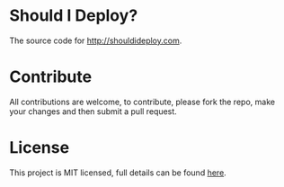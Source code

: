 # Should I Deploy?

The source code for http://shouldideploy.com.

# Contribute

All contributions are welcome, to contribute, please fork the repo, make your changes and then submit a pull request.

# License

This project is MIT licensed, full details can be found [here](LICENSE).
